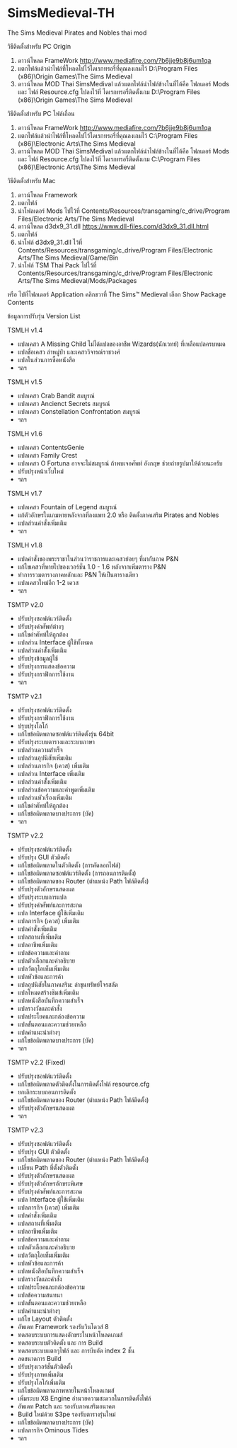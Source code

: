 # SimsMedieval-TH
The Sims Medieval Pirates and Nobles thai mod

วิธีติดตั้งสำหรับ PC Origin
1. ดาวน์โหลด FrameWork http://www.mediafire.com/?b6jje9b8j6um1qa
2. แตกไฟล์แล้วนำไฟล์ที่โหลดไปไว้ไดเรกทรอรี่ที่คุณลงเกมไว้ D:\Program Files (x86)\Origin Games\The Sims Medieval
3. ดาวน์โหลด MOD Thai SimsMedival แล้วแตกไฟล์นำไฟล์ข้างในที่ได้คือ โฟลเดอร์ Mods และ ไฟล์ Resource.cfg ไปลงไว้ที่ ไดเรกทรอรี่ติดตั้งเกม 
D:\Program Files (x86)\Origin Games\The Sims Medieval


วิธีติดตั้งสำหรับ PC ไฟล์เถื่อน
1. ดาวน์โหลด FrameWork http://www.mediafire.com/?b6jje9b8j6um1qa
2. แตกไฟล์แล้วนำไฟล์ที่โหลดไปไว้ไดเรกทรอรี่ที่คุณลงเกมไว้ C:\Program Files (x86)\Electronic Arts\The Sims Medieval
3. ดาวน์โหลด MOD Thai SimsMedival แล้วแตกไฟล์นำไฟล์ข้างในที่ได้คือ โฟลเดอร์ Mods และ ไฟล์ Resource.cfg ไปลงไว้ที่ ไดเรกทรอรี่ติดตั้งเกม C:\Program Files (x86)\Electronic Arts\The Sims Medieval


วิธีติดตั้งสำหรับ Mac
1. ดาวน์โหลด Framework
2. แตกไฟล์ 
3. นำโฟลเดอร์ Mods ไปไว้ที่ Contents/Resources/transgaming/c_drive/Program Files/Electronic Arts/The Sims Medieval 
4. ดาวน์โหลด d3dx9_31.dll  https://www.dll-files.com/d3dx9_31.dll.html
5. แตกไฟล์ 
6. นำโฟล์ d3dx9_31.dll ไว้ที่ Contents/Resources/transgaming/c_drive/Program Files/Electronic Arts/The Sims Medieval/Game/Bin
7. นำโฟล์ TSM Thai Pack ไปไว้ที่ Contents/Resources/transgaming/c_drive/Program Files/Electronic Arts/The Sims Medieval/Mods/Packages

หรือ ไปที่โฟลเดอร์ Application คลิกขวาที่ The Sims™ Medieval เลือก Show Package Contents 


ข้อมูลการปรับรุ่น Version List

TSMLH v1.4
- แปลเคสว A Missing Child ไม่ได้แปลของอาชีพ Wizards(นักเวทย์) ที่เหลือแปลครบหมด
- แปลชื่อเคสว ล่าหมู่ป่า และเคสววิจารณ์ราชวงศ์
- แปลในส่วนการซื้อหนังสือ
- ฯลฯ

TSMLH v1.5
- แปลเคสว Crab Bandit สมบูรณ์
- แปลเคสว Ancienct Secrets สมบูรณ์
- แปลเคสว Constellation Confrontation สมบูรณ์
- ฯลฯ

TSMLH v1.6
- แปลเคสว ContentsGenie 
- แปลเคสว Family Crest
- แปลเคสว O Fortuna อาจจะไม่สมบูรณ์ ถ้าพบเจอศัพท์ อังกฤษ ช่วยถ่ายรูปมาให้ด้วยนะครับ
- ปรับปรุงหน้าเว็๋บใหม่
- ฯลฯ

TSMLH v1.7
- แปลเคสว Fountain of Legend สมบูรณ์
- แก้ตัวอักษรในเกมหายหลังจากที่ลงแพท 2.0 หรือ ติดตั้งภาคเสริม Pirates and Nobles
- แปลส่วนคำสั่งเพิ่มเติม
- ฯลฯ 

TSMLH v1.8
- แปลคำสั่งของพระราชาในส่วนว่าราชการและเคสวย่อยๆ ที่มากับภาค P&N
- แก้ไขเคสวที่หายไปของเวอร์ชั่น 1.0 - 1.6 หลังจากเพิ่มตาราง P&N
- ทำการรวมตารางภาคหลักและ P&N ให้เป็นตารางเดียว
- แปลเคสวใหม่อีก 1-2 เควส
- ฯลฯ 

TSMTP v2.0
- ปรับปรุงซอฟต์แวร์ติดตั้ง
- ปรับปรุงคำศัพท์ต่างๆ
- แก้ไขคำศัพท์ให้ถูกต้อง
- แปลส่วน Interface ผู้ใช้ทั้งหมด
- แปลส่วนคำสั้่งเพิ่มเติม
- ปรับปรุงข้อมูลผู้ใช้
- ปรับปรุงการแสดงข้อความ
- ปรับปรุงกราฟิกการใช้งาน
- ฯลฯ

TSMTP v2.1 
- ปรับปรุงซอฟต์แวร์ติดตั้ง
- ปรับปรุงกราฟิกการใช้งาน
- ปรุบปรุงโลโก้
- แก้ไขข้อผิดพลาดซอฟต์แวร์ติดตั้งรุ่น 64bit
- ปรับปรุงระบบตารางและระบบภาษา
- แปลส่วนความสำเร็จ
- แปลส่วนอุปนิสัยเพิ่มเติม
- แปลส่วนภารกิจ (เควส) เพิ่มเติม 
- แปลส่วน Interface เพิ่มเติม
- แปลส่วนคำสั้่งเพิ่มเติม
- แปลส่วนข้อความและคำพูดเพิ่มเติม
- แปลส่วนหัวเรื่องเพิ่มเติม
- แก้ไขคำศัพท์ให้ถูกต้อง
- แก้ไขข้อผิดพลาดบางประการ (บัค)
- ฯลฯ

TSMTP v2.2 
- ปรับปรุงซอฟต์แวร์ติดตั้ง
- ปรับปรุง GUI ตัวติดตั้ง
- แก้ไขข้อผิดพลาดในตัวติดตั้ง (การคัดลอกไฟล์)
- แก้ไขข้อผิดพลาดซอฟต์แวร์ติดตั้ง (การถอนการติดตั้ง)
- แก้ไขข้อผิดพลาดของ Router (ตำแหน่ง Path ไฟล์ติดตั้ง)
- ปรับปรุงตัวอักษรแสดงผล
- ปรับปรุงระบบการแปล
- ปรับปรุงคำศัพท์และการสะกด
- แปล Interface ผู้ใช้เพิ่มเติม
- แปลภารกิจ (เควส) เพิ่มเติม
- แปลคำสั่งเพิ่มเติม
- แปลสถานที่เพิ่มเติม
- แปลอาชีพเพิ่มเติม
- แปลข้อความและคำถาม
- แปลตัวเลือกและคำอธิบาย
- แปลวัตถุไอเท็มเพิ่มเติม
- แปลหัวข้อและการค้า
- แปลอุปนิสัยในภาคเสริม: ล่าขุนทรัพย์โจรสลัด 
- แปลโหมดสร้างซิมส์เพิ่มเติม
- แปลหนังสือบันทึกความสำเร็จ
- แปลรางวัลและคำสั่ง
- แปลประโยคและกล่องข้อความ
- แปลขั้นตอนและความช่วยเหลือ
- แปลคำแนะนำต่างๆ 
- แก้ไขข้อผิดพลาดบางประการ (บัค)
- ฯลฯ

TSMTP v2.2 (Fixed)
- ปรับปรุงซอฟต์แวร์ติดตั้ง
- แก้ไขข้อผิดพลาดตัวติดตั้งในการติดตั้งไฟล์ resource.cfg 
- ยกเลิกระบบถอนการติดตั้ง 
- แก้ไขข้อผิดพลาดของ Router (ตำแหน่ง Path ไฟล์ติดตั้ง)
- ปรับปรุงตัวอักษรแสดงผล
- ฯลฯ

TSMTP v2.3 
- ปรับปรุงซอฟต์แวร์ติดตั้ง
- ปรับปรุง GUI ตัวติดตั้ง
- แก้ไขข้อผิดพลาดของ Router (ตำแหน่ง Path ไฟล์ติดตั้ง)
- เปลี่ยน Path ที่ตั้งตัวติดตั้ง
- ปรับปรุงตัวอักษรแสดงผล
- ปรับปรุงตัวอักษรอักขระพิเศษ
- ปรับปรุงคำศัพท์และการสะกด
- แปล Interface ผู้ใช้เพิ่มเติม
- แปลภารกิจ (เควส) เพิ่มเติม
- แปลคำสั่งเพิ่มเติม
- แปลสถานที่เพิ่มเติม
- แปลอาชีพเพิ่มเติม
- แปลข้อความและคำถาม
- แปลตัวเลือกและคำอธิบาย
- แปลวัตถุไอเท็มเพิ่มเติม
- แปลหัวข้อและการค้า
- แปลหนังสือบันทึกความสำเร็จ
- แปลรางวัลและคำสั่ง
- แปลประโยคและกล่องข้อความ
- แปลข้อความสนทนา
- แปลขั้นตอนและความช่วยเหลือ
- แปลคำแนะนำต่างๆ 
- แก้ไข Layout ตัวติดตั้ง
- อัพเดท Framework รองรับวินโดวส์ 8
- ทดสอบระบบการแสดงอักขระในหน้าโหลดเกมส์
- ทดสอบระบบตัวติดตั้ง และ การ Build
- ทดสอบระบบแตกๆไฟล์ และ การบีบอัด index 2 ชั้น
- ลดขนาดการ Build
- ปรับปรุงเวอร์ชั่นตัวติดตั้ง
- ปรับปรุงภาพเพิ่มเติม
- ปรับปรุงโลโก้เพิ่มเติม
- แก้ไขข้อผิดพลาดภาพหายในหน้าโหลดเกมส์
- เพิ่มระบบ X8 Engine อำนวยความสะดวกในการติดตั้งไฟล์
- อัพเดท Patch และ รองรับภาคเสริมอนาคต
- Build ใหม่ด้วย S3pe รองรับตารางรุ่นใหม่
- แก้ไขข้อผิดพลาดบางประการ (บัค)
- แปลภารกิจ Ominous Tides
- ฯลฯ

